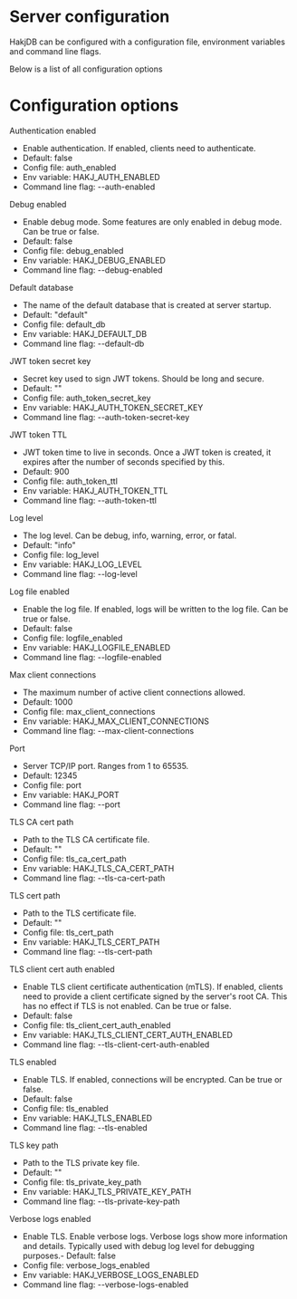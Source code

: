 # Server configuration

HakjDB can be configured with a configuration file, environment variables and command line flags.

Below is a list of all configuration options

# Configuration options

Authentication enabled
- Enable authentication. If enabled, clients need to authenticate.
- Default: false
- Config file: auth_enabled
- Env variable: HAKJ_AUTH_ENABLED
- Command line flag: --auth-enabled

Debug enabled
- Enable debug mode. Some features are only enabled in debug mode. Can be true or false.
- Default: false
- Config file: debug_enabled
- Env variable: HAKJ_DEBUG_ENABLED
- Command line flag: --debug-enabled

Default database
- The name of the default database that is created at server startup.
- Default: "default"
- Config file: default_db
- Env variable: HAKJ_DEFAULT_DB
- Command line flag: --default-db

JWT token secret key
- Secret key used to sign JWT tokens. Should be long and secure.
- Default: ""
- Config file: auth_token_secret_key
- Env variable: HAKJ_AUTH_TOKEN_SECRET_KEY
- Command line flag: --auth-token-secret-key

JWT token TTL
- JWT token time to live in seconds. Once a JWT token is created, it expires after the number of seconds specified by this.
- Default: 900
- Config file: auth_token_ttl
- Env variable: HAKJ_AUTH_TOKEN_TTL
- Command line flag: --auth-token-ttl

Log level
- The log level. Can be debug, info, warning, error, or fatal.
- Default: "info"
- Config file: log_level
- Env variable: HAKJ_LOG_LEVEL
- Command line flag: --log-level

Log file enabled
- Enable the log file. If enabled, logs will be written to the log file. Can be true or false.
- Default: false
- Config file: logfile_enabled
- Env variable: HAKJ_LOGFILE_ENABLED
- Command line flag: --logfile-enabled

Max client connections
- The maximum number of active client connections allowed.
- Default: 1000
- Config file: max_client_connections
- Env variable: HAKJ_MAX_CLIENT_CONNECTIONS
- Command line flag: --max-client-connections

Port
- Server TCP/IP port. Ranges from 1 to 65535.
- Default: 12345
- Config file: port
- Env variable: HAKJ_PORT
- Command line flag: --port

TLS CA cert path
- Path to the TLS CA certificate file.
- Default: ""
- Config file: tls_ca_cert_path
- Env variable: HAKJ_TLS_CA_CERT_PATH
- Command line flag: --tls-ca-cert-path

TLS cert path
- Path to the TLS certificate file.
- Default: ""
- Config file: tls_cert_path
- Env variable: HAKJ_TLS_CERT_PATH
- Command line flag: --tls-cert-path

TLS client cert auth enabled
- Enable TLS client certificate authentication (mTLS). If enabled, clients need to provide a client certificate signed by the server's root CA. This has no effect if TLS is not enabled. Can be true or false.
- Default: false
- Config file: tls_client_cert_auth_enabled
- Env variable: HAKJ_TLS_CLIENT_CERT_AUTH_ENABLED
- Command line flag: --tls-client-cert-auth-enabled

TLS enabled
- Enable TLS. If enabled, connections will be encrypted. Can be true or false.
- Default: false
- Config file: tls_enabled
- Env variable: HAKJ_TLS_ENABLED
- Command line flag: --tls-enabled

TLS key path
- Path to the TLS private key file.
- Default: ""
- Config file: tls_private_key_path
- Env variable: HAKJ_TLS_PRIVATE_KEY_PATH
- Command line flag: --tls-private-key-path

Verbose logs enabled
- Enable TLS. Enable verbose logs. Verbose logs show more information and details. Typically used with debug log level for debugging purposes.- Default: false
- Config file: verbose_logs_enabled
- Env variable: HAKJ_VERBOSE_LOGS_ENABLED
- Command line flag: --verbose-logs-enabled
